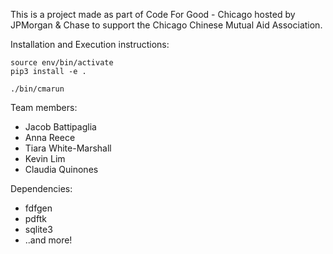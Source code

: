 This is a project made as part of Code For Good - Chicago hosted by JPMorgan & Chase to support the Chicago Chinese Mutual Aid Association.

Installation and Execution instructions:
```
source env/bin/activate
pip3 install -e .

./bin/cmarun
```

Team members:
- Jacob Battipaglia
- Anna Reece
- Tiara White-Marshall
- Kevin Lim
- Claudia Quinones

Dependencies:
- fdfgen
- pdftk
- sqlite3
- ..and more!